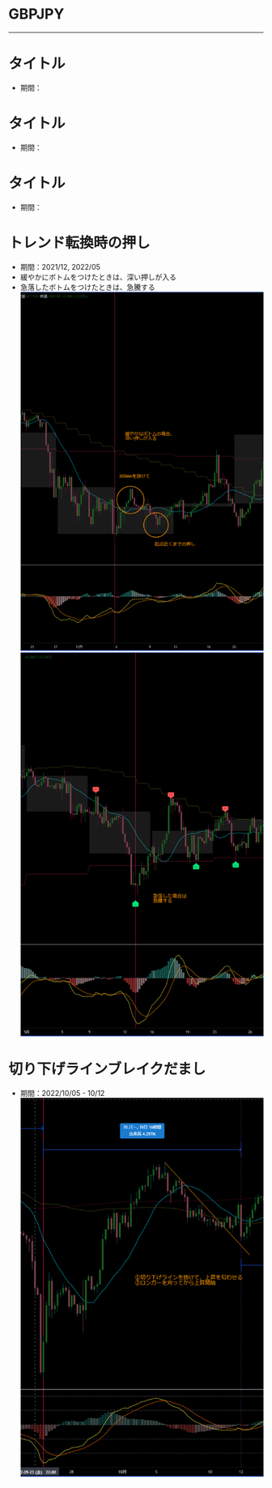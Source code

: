 # GBPJPY

---
# タイトル
- 期間：

# タイトル
- 期間：

# タイトル
- 期間：

# トレンド転換時の押し
- 期間：2021/12, 2022/05
- 緩やかにボトムをつけたときは、深い押しが入る
- 急落したボトムをつけたときは、急騰する
![](2022-12-15-11-27-00.png) ![](2022-12-15-11-28-56.png)

# 切り下げラインブレイクだまし
- 期間：2022/10/05 - 10/12  
![](2022-12-14-20-46-08.png)
